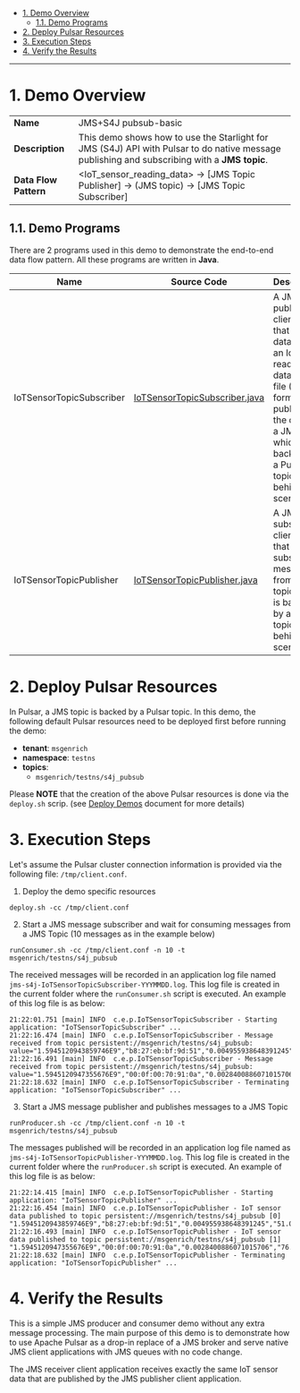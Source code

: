 - [1. Demo Overview](#1-demo-overview)
  - [1.1. Demo Programs](#11-demo-programs)
- [2. Deploy Pulsar Resources](#2-deploy-pulsar-resources)
- [3. Execution Steps](#3-execution-steps)
- [4. Verify the Results](#4-verify-the-results)

---

# 1. Demo Overview

| | |
| - | - |
| **Name** | JMS+S4J pubsub-basic |
| **Description** | This demo shows how to use the Starlight for JMS (S4J) API with Pulsar to do native message publishing and subscribing with a **JMS topic**. |
| **Data Flow Pattern** | <IoT_sensor_reading_data> -> [JMS Topic Publisher] -> (JMS topic) -> [JMS Topic Subscriber] |

## 1.1. Demo Programs

There are 2 programs used in this demo to demonstrate the end-to-end data flow pattern. All these programs are written in **Java**. 

| Name | Source Code | Description |
| ---- | ----------- | ----------- |
| IoTSensorTopicSubscriber | [IoTSensorTopicSubscriber.java](./src/main/java/com/example/pulsarworkshop/IoTSensorTopicSubscriber.java) | A JMS publisher client app that reads data from an IoT reading data source file (CSV format) and publishes the data to a JMS topic which is backed by a Pulsar topic behind the scene. |
| IoTSensorTopicPublisher | [IoTSensorTopicPublisher.java](./src/main/java/com/example/pulsarworkshop/IoTSensorTopicPublisher.java) | A JMS subscriber client app that subscribes messages from a JMS topic which is backed by a Pulsar topic behind the scene. |

# 2. Deploy Pulsar Resources

In Pulsar, a JMS topic is backed by a Pulsar topic. In this demo, the following default Pulsar resources need to be deployed first before running the demo: 

* **tenant**: `msgenrich`
* **namespace**: `testns`
* **topics**:
   * `msgenrich/testns/s4j_pubsub`

Please **NOTE** that the creation of the above Pulsar resources is done via the `deploy.sh` scrip. (see [Deploy Demos](../../../Deploy.Demos.md) document for more details)

# 3. Execution Steps

Let's assume the Pulsar cluster connection information is provided via the following file: `/tmp/client.conf`.

1. Deploy the demo specific resources
```
deploy.sh -cc /tmp/client.conf
```

2. Start a JMS message subscriber and wait for consuming messages from a JMS Topic (10 messages as in the example below)
```
runConsumer.sh -cc /tmp/client.conf -n 10 -t msgenrich/testns/s4j_pubsub
```

The received messages will be recorded in an application log file named `jms-s4j-IoTSensorTopicSubscriber-YYYMMDD.log`. This log file is created in the current folder where the `runConsumer.sh` script is executed. An example of this log file is as below: 

```
21:22:01.751 [main] INFO  c.e.p.IoTSensorTopicSubscriber - Starting application: "IoTSensorTopicSubscriber" ...
21:22:16.474 [main] INFO  c.e.p.IoTSensorTopicSubscriber - Message received from topic persistent://msgenrich/testns/s4j_pubsub: value="1.5945120943859746E9","b8:27:eb:bf:9d:51","0.004955938648391245","51.0","false","0.00765082227055719","false","0.02041127012241292","22.7"
21:22:16.491 [main] INFO  c.e.p.IoTSensorTopicSubscriber - Message received from topic persistent://msgenrich/testns/s4j_pubsub: value="1.5945120947355676E9","00:0f:00:70:91:0a","0.0028400886071015706","76.0","false","0.005114383400977071","false","0.013274836704851536","19.700000762939453"
21:22:18.632 [main] INFO  c.e.p.IoTSensorTopicSubscriber - Terminating application: "IoTSensorTopicSubscriber" ...
```

3. Start a JMS message publisher and publishes messages to a JMS Topic
```
runProducer.sh -cc /tmp/client.conf -n 10 -t msgenrich/testns/s4j_pubsub
```

The messages published will be recorded in an application log file named as `jms-s4j-IoTSensorTopicPublisher-YYYMMDD.log`. This log file is created in the current folder where the `runProducer.sh` script is executed. An example of this log file is as below: 

```
21:22:14.415 [main] INFO  c.e.p.IoTSensorTopicPublisher - Starting application: "IoTSensorTopicPublisher" ...
21:22:16.454 [main] INFO  c.e.p.IoTSensorTopicPublisher - IoT sensor data published to topic persistent://msgenrich/testns/s4j_pubsub [0] "1.5945120943859746E9","b8:27:eb:bf:9d:51","0.004955938648391245","51.0","false","0.00765082227055719","false","0.02041127012241292","22.7"
21:22:16.493 [main] INFO  c.e.p.IoTSensorTopicPublisher - IoT sensor data published to topic persistent://msgenrich/testns/s4j_pubsub [1] "1.5945120947355676E9","00:0f:00:70:91:0a","0.0028400886071015706","76.0","false","0.005114383400977071","false","0.013274836704851536","19.700000762939453"
21:22:18.632 [main] INFO  c.e.p.IoTSensorTopicPublisher - Terminating application: "IoTSensorTopicPublisher" ...
```

# 4. Verify the Results

This is a simple JMS producer and consumer demo without any extra message processing. The main purpose of this demo is to demonstrate how to use Apache Pulsar as a drop-in replace of a JMS broker and serve native JMS client applications with JMS queues with no code change. 

The JMS receiver client application receives exactly the same IoT sensor data that are published by the JMS publisher client application.